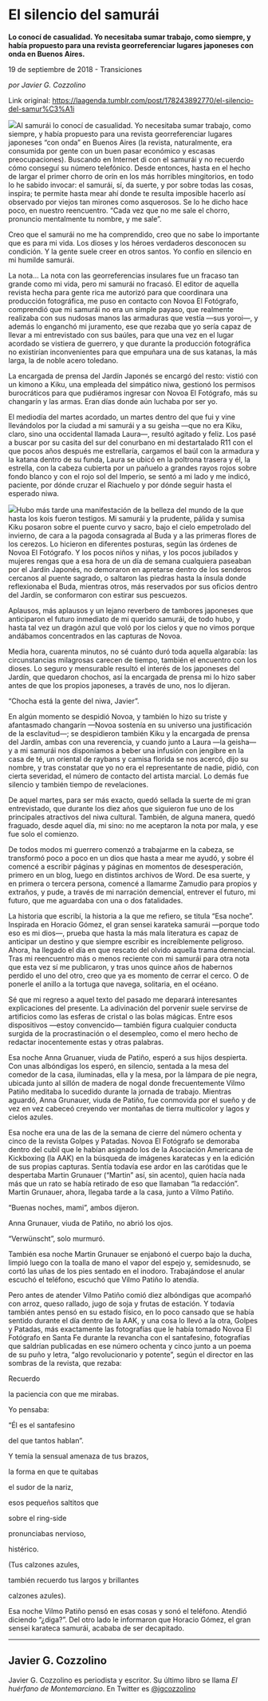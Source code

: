 # El silencio del samurái

**Lo conocí de casualidad. Yo necesitaba sumar trabajo, como siempre, y había propuesto para una revista georreferenciar lugares japoneses con onda en Buenos Aires.**

19 de septiembre de 2018 - Transiciones

_por Javier G. Cozzolino_

Link original: https://laagenda.tumblr.com/post/178243892770/el-silencio-del-samur%C3%A1i

![](https://64.media.tumblr.com/fc8d98ba700f6e186c85f737a367e3bb/tumblr_inline_pfbap0LlNK1t6q87u_500.png)Al samurái lo conocí de casualidad. Yo necesitaba sumar trabajo, como siempre, y había propuesto para una revista georreferenciar lugares japoneses “con onda” en Buenos Aires (la revista, naturalmente, era consumida por gente con un buen pasar económico y escasas preocupaciones). Buscando en Internet di con el samurái y no recuerdo cómo conseguí su número telefónico. Desde entonces, hasta en el hecho de largar el primer chorro de orín en los más horribles mingitorios, en todo lo he sabido invocar: el samurái, sí, da suerte, y por sobre todas las cosas, inspira; te permite hasta mear ahí donde te resulta imposible hacerlo así observado por viejos tan mirones como asquerosos. Se lo he dicho hace poco, en nuestro reencuentro. “Cada vez que no me sale el chorro, pronuncio mentalmente tu nombre, y me sale”.


Creo que el samurái no me ha comprendido, creo que no sabe lo importante que es para mi vida. Los dioses y los héroes verdaderos desconocen su condición. Y la gente suele creer en otros santos. Yo confío en silencio en mi humilde samurái.


La nota… La nota con las georreferencias insulares fue un fracaso tan grande como mi vida, pero mi samurái no fracasó. El editor de aquella revista hecha para gente rica me autorizó para que coordinara una producción fotográfica, me puso en contacto con Novoa El Fotógrafo, comprendió que mi samurái no era un simple payaso, que realmente realizaba con sus nudosas manos las armaduras que vestía —sus yoroi—, y además lo enganchó mi juramento, ese que rezaba que yo sería capaz de llevar a mi entrevistado con sus baúles, para que una vez en el lugar acordado se vistiera de guerrero, y que durante la producción fotográfica no existirían inconvenientes para que empuñara una de sus katanas, la más larga, la de noble acero toledano.


La encargada de prensa del Jardín Japonés se encargó del resto: vistió con un kimono a Kiku, una empleada del simpático niwa, gestionó los permisos burocráticos para que pudiéramos ingresar con Novoa El Fotógrafo, más su changarín y las armas. Eran días donde aún luchaba por ser yo.


El mediodía del martes acordado, un martes dentro del que fui y vine llevándolos por la ciudad a mi samurái y a su geisha —que no era Kiku, claro, sino una occidental llamada Laura—, resultó agitado y feliz. Los pasé a buscar por su casita del sur del conurbano en mi destartalado R11 con el que pocos años después me estrellaría, cargamos el baúl con la armadura y la katana dentro de su funda, Laura se ubicó en la poltrona trasera y él, la estrella, con la cabeza cubierta por un pañuelo a grandes rayos rojos sobre fondo blanco y con el rojo sol del Imperio, se sentó a mi lado y me indicó, paciente, por dónde cruzar el Riachuelo y por dónde seguir hasta el esperado niwa.


![](https://64.media.tumblr.com/fc8d98ba700f6e186c85f737a367e3bb/tumblr_inline_pfb4tkiKis1t6q87u_500.png)Hubo más tarde una manifestación de la belleza del mundo de la que hasta los kois fueron testigos. Mi samurái y la prudente, pálida y sumisa Kiku posaron sobre el puente curvo y sacro, bajo el cielo empetrolado del invierno, de cara a la pagoda consagrada al Buda y a las primeras flores de los cerezos. Lo hicieron en diferentes posturas, según las órdenes de Novoa El Fotógrafo. Y los pocos niños y niñas, y los pocos jubilados y mujeres rengas que a esa hora de un día de semana cualquiera paseaban por el Jardín Japonés, no demoraron en apretarse dentro de los senderos cercanos al puente sagrado, o saltaron las piedras hasta la ínsula donde reflexionaba el Buda, mientras otros, más reservados por sus oficios dentro del Jardín, se conformaron con estirar sus pescuezos.


Aplausos, más aplausos y un lejano reverbero de tambores japoneses que anticiparon el futuro inmediato de mi querido samurái, de todo hubo, y hasta tal vez un dragón azul que voló por los cielos y que no vimos porque andábamos concentrados en las capturas de Novoa.


Media hora, cuarenta minutos, no sé cuánto duró toda aquella algarabía: las circunstancias milagrosas carecen de tiempo, también el encuentro con los dioses. Lo seguro y mensurable resultó el interés de los japoneses del Jardín, que quedaron chochos, así la encargada de prensa mi lo hizo saber antes de que los propios japoneses, a través de uno, nos lo dijeran.


“Chocha está la gente del niwa, Javier”.


En algún momento se despidió Novoa, y también lo hizo su triste y afantasmado changarín —Novoa sostenía en su universo una justificación de la esclavitud—; se despidieron también Kiku y la encargada de prensa del Jardín, ambas con una reverencia, y cuando junto a Laura —la geisha— y a mi samurái nos disponíamos a beber una infusión con jengibre en la casa de té, un oriental de raybans y camisa florida se nos acercó, dijo su nombre, y tras constatar que yo no era el representante de nadie, pidió, con cierta severidad, el número de contacto del artista marcial. Lo demás fue silencio y también tiempo de revelaciones.


De aquel martes, para ser más exacto, quedó sellada la suerte de mi gran entrevistado, que durante los diez años que siguieron fue uno de los principales atractivos del niwa cultural. También, de alguna manera, quedó fraguado, desde aquel día, mi sino: no me aceptaron la nota por mala, y ese fue solo el comienzo.


De todos modos mi guerrero comenzó a trabajarme en la cabeza, se transformó poco a poco en un dios que hasta a mear me ayudó, y sobre él comencé a escribir páginas y páginas en momentos de desesperación, primero en un blog, luego en distintos archivos de Word. De esa suerte, y en primera o tercera persona, comencé a llamarme Zamudio para propios y extraños, y pude, a través de mi narración demencial, entrever el futuro, mi futuro, que me aguardaba con una o dos fatalidades.


La historia que escribí, la historia a la que me refiero, se titula “Esa noche”. Inspirada en Horacio Gómez, el gran sensei karateka samurái —porque todo eso es mi dios—, prueba que hasta la más mala literatura es capaz de anticipar un destino y que siempre escribir es increíblemente peligroso. Ahora, ha llegado el día en que rescato del olvido aquella trama demencial. Tras mi reencuentro más o menos reciente con mi samurái para otra nota que esta vez sí me publicaron, y tras unos quince años de habernos perdido el uno del otro, creo que ya es momento de cerrar el cerco. O de ponerle el anillo a la tortuga que navega, solitaria, en el océano.


Sé que mi regreso a aquel texto del pasado me deparará interesantes explicaciones del presente. La adivinación del porvenir suele servirse de artificios como las esferas de cristal o las bolas mágicas. Entre esos dispositivos —estoy convencido— también figura cualquier conducta surgida de la procrastinación o el desempleo, como el mero hecho de redactar inocentemente estas y otras palabras.


Esa noche Anna Gruanuer, viuda de Patiño, esperó a sus hijos despierta. Con unas albóndigas los esperó, en silencio, sentada a la mesa del comedor de la casa, iluminadas, ella y la mesa, por la lámpara de pie negra, ubicada junto al sillón de madera de nogal donde frecuentemente Vilmo Patiño meditaba lo sucedido durante la jornada de trabajo. Mientras aguardó, Anna Grunauer, viuda de Patiño, fue conmovida por el sueño y de vez en vez cabeceó creyendo ver montañas de tierra multicolor y lagos y cielos azules.


Esa noche era una de las de la semana de cierre del número ochenta y cinco de la revista Golpes y Patadas. Novoa El Fotógrafo se demoraba dentro del cubil que le habían asignado los de la Asociación Americana de Kickboxing (la AAK) en la búsqueda de imágenes karatecas y en la edición de sus propias capturas. Sentía todavía ese ardor en las carótidas que le despertaba Martin Grunauer (“Martin” así, sin acento), quien hacía nada más que un rato se había retirado de eso que llamaban “la redacción”. Martin Grunauer, ahora, llegaba tarde a la casa, junto a Vilmo Patiño.


“Buenas noches, mami”, ambos dijeron.


Anna Grunauer, viuda de Patiño, no abrió los ojos.


“Verwünscht”, solo murmuró.


También esa noche Martin Grunauer se enjabonó el cuerpo bajo la ducha, limpió luego con la toalla de mano el vapor del espejo y, semidesnudo, se cortó las uñas de los pies sentado en el inodoro. Trabajándose el anular escuchó el teléfono, escuchó que Vilmo Patiño lo atendía.


Pero antes de atender Vilmo Patiño comió diez albóndigas que acompañó con arroz, queso rallado, jugo de soja y frutas de estación. Y todavía también antes pensó en su estado físico, en lo poco cansado que se había sentido durante el día dentro de la AAK, y una cosa lo llevó a la otra, Golpes y Patadas, más exactamente las fotografías que le había tomado Novoa El Fotógrafo en Santa Fe durante la revancha con el santafesino, fotografías que saldrían publicadas en ese número ochenta y cinco junto a un poema de su puño y letra, “algo revolucionario y potente”, según el director en las sombras de la revista, que rezaba:


Recuerdo  

la paciencia con que me mirabas.  

Yo pensaba:  

“Él es el santafesino  

del que tantos hablan”.  

Y temía la sensual amenaza de tus brazos,  

la forma en que te quitabas  

el sudor de la nariz,  

esos pequeños saltitos que  

sobre el ring-side  

pronunciabas nervioso,  

histérico.  

(Tus calzones azules,  

también recuerdo tus largos y brillantes  

calzones azules).

Esa noche Vilmo Patiño pensó en esas cosas y sonó el teléfono. Atendió diciendo “¿diga?”. Del otro lado le informaron que Horacio Gómez, el gran sensei karateca samurái, acababa de ser decapitado.


  
  


---

Javier G. Cozzolino
-------------------

Javier G. Cozzolino es periodista y escritor. Su último libro se llama *El huérfano de Montemarciano*. En Twitter es [@jgcozzolino](https://twitter.com/jgcozzolino) 

